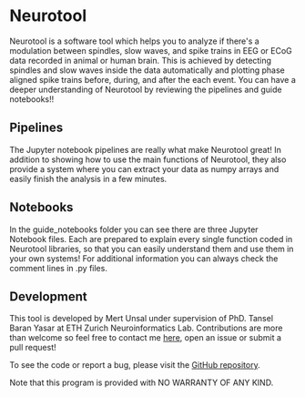 # Neurotool
Neurotool is a software tool which helps you to analyze if there's a modulation between spindles, slow waves, and spike trains in EEG or ECoG data recorded in animal or human brain. This is achieved by detecting spindles and slow waves inside the data automatically and plotting phase aligned spike trains before, during, and after the each event. You can have a deeper understanding of Neurotool by reviewing the pipelines and guide notebooks!!

## Pipelines

The Jupyter notebook pipelines are really what make Neurotool great! In addition to showing how to use the main functions of Neurotool, they also provide a system where you can extract your data as numpy arrays and easily finish the analysis in a few minutes. 

## Notebooks

In the guide_notebooks folder you can see there are three Jupyter Notebook files. Each are prepared to explain every single function coded in Neurotool libraries, so that you can easily understand them and use them in your own systems! For additional information you can always check the comment lines in .py files.

## Development

This tool is developed by Mert Unsal under supervision of PhD. Tansel Baran Yasar at ETH Zurich Neuroinformatics Lab. Contributions are more than welcome so feel free to contact me [here](mailto:mailmertunsal@gmail.com), open an issue or submit a pull request!

To see the code or report a bug, please visit the [GitHub repository](https://github.com/AntonioDaSilva/neurotool).

Note that this program is provided with NO WARRANTY OF ANY KIND.


